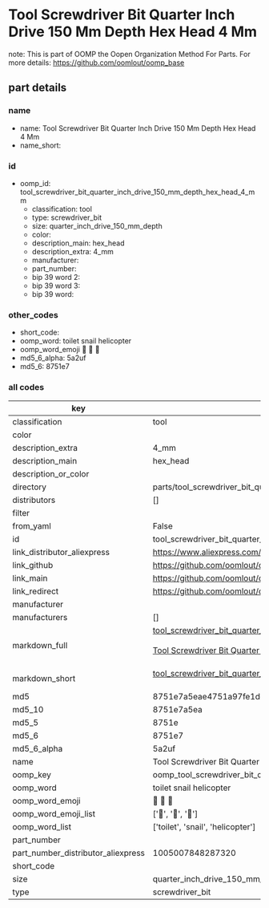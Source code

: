 # Tool Screwdriver Bit Quarter Inch Drive 150 Mm Depth Hex Head 4 Mm  

note: This is part of OOMP the Oopen Organization Method For Parts. For more details: https://github.com/oomlout/oomp_base

##  part details
  







### name
* name: Tool Screwdriver Bit Quarter Inch Drive 150 Mm Depth Hex Head 4 Mm
* name_short: 
### id
* oomp_id: tool_screwdriver_bit_quarter_inch_drive_150_mm_depth_hex_head_4_mm
  * classification: tool
  * type: screwdriver_bit
  * size: quarter_inch_drive_150_mm_depth
  * color: 
  * description_main: hex_head
  * description_extra: 4_mm
  * manufacturer: 
  * part_number: 
  * bip 39 word 2: 
  * bip 39 word 3: 
  * bip 39 word: 

### other_codes
* short_code: 
* oomp_word: toilet snail helicopter
* oomp_word_emoji :toilet: :snail: :helicopter:
* md5_6_alpha: 5a2uf
* md5_6: 8751e7









### all codes 
| key | value |  
| --- | --- |  
| classification | tool |  
| color |  |  
| description_extra | 4_mm |  
| description_main | hex_head |  
| description_or_color |   |  
| directory | parts/tool_screwdriver_bit_quarter_inch_drive_150_mm_depth_hex_head_4_mm |  
| distributors | [] |  
| filter |  |  
| from_yaml | False |  
| id | tool_screwdriver_bit_quarter_inch_drive_150_mm_depth_hex_head_4_mm |  
| link_distributor_aliexpress | https://www.aliexpress.com/item/1005007848287320.html |  
| link_github | https://github.com/oomlout/oomlout_oomp_version_1_messy/tree/main/parts/tool_screwdriver_bit_quarter_inch_drive_150_mm_depth_hex_head_4_mm |  
| link_main | https://github.com/oomlout/oomlout_oomp_version_1_messy/tree/main/parts/tool_screwdriver_bit_quarter_inch_drive_150_mm_depth_hex_head_4_mm |  
| link_redirect | https://github.com/oomlout/oomlout_oomp_version_1_messy/tree/main/parts/tool_screwdriver_bit_quarter_inch_drive_150_mm_depth_hex_head_4_mm |  
| manufacturer |  |  
| manufacturers | [] |  
| markdown_full | [tool_screwdriver_bit_quarter_inch_drive_150_mm_depth_hex_head_4_mm](none)<br>[](none)<br>[Tool Screwdriver Bit Quarter Inch Drive 150 Mm Depth Hex Head 4 Mm](none)<br><br> |  
| markdown_short | [tool_screwdriver_bit_quarter_inch_drive_150_mm_depth_hex_head_4_mm](none)<br><br> |  
| md5 | 8751e7a5eae4751a97fe1dd9199371b1 |  
| md5_10 | 8751e7a5ea |  
| md5_5 | 8751e |  
| md5_6 | 8751e7 |  
| md5_6_alpha | 5a2uf |  
| name | Tool Screwdriver Bit Quarter Inch Drive 150 Mm Depth Hex Head 4 Mm |  
| oomp_key | oomp_tool_screwdriver_bit_quarter_inch_drive_150_mm_depth_hex_head_4_mm |  
| oomp_word | toilet snail helicopter |  
| oomp_word_emoji | :toilet: :snail: :helicopter: |  
| oomp_word_emoji_list | [':toilet:', ':snail:', ':helicopter:'] |  
| oomp_word_list | ['toilet', 'snail', 'helicopter'] |  
| part_number |  |  
| part_number_distributor_aliexpress | 1005007848287320 |  
| short_code |  |  
| size | quarter_inch_drive_150_mm_depth |  
| type | screwdriver_bit |  
